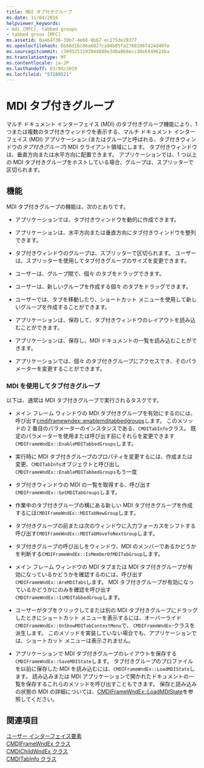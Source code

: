 ```yaml
---
title: MDI タブ付きグループ
ms.date: 11/04/2016
helpviewer_keywords:
- mdi [MFC], tabbed groups
- tabbed grous [MFC]
ms.assetid: 0a464f36-39b7-4e68-8b67-ec175de28377
ms.openlocfilehash: 6b68d1bc06a6827ca94b05fa2760206f424d40fe
ms.sourcegitcommit: c3093251193944840e3d0a068ecc30e6449624ba
ms.translationtype: MT
ms.contentlocale: ja-JP
ms.lasthandoff: 03/04/2019
ms.locfileid: "57289521"
---
```

# <a name="mdi-tabbed-groups"></a>MDI タブ付きグループ

マルチ ドキュメント インターフェイス (MDI) のタブ付きグループ機能により、1 つまたは複数のタブ付きウィンドウを表示する、マルチ ドキュメント インターフェイス (MDI) アプリケーション (またはグループと呼ばれる、タブ付きウィンドウの*タブ付きグループ*) MDI クライアント領域にします。 タブ付きウィンドウは、垂直方向または水平方向に配置できます。 アプリケーションでは、1 つ以上の MDI タブ付きグループをホストしている場合、グループは、スプリッターで区切られます。

## <a name="features"></a>機能

MDI タブ付きグループの機能は、次のとおりです。

- アプリケーションでは、タブ付きウィンドウを動的に作成できます。

- アプリケーションは、水平方向または垂直方向にタブ付きウィンドウを整列できます。

- タブ付きウィンドウのグループは、スプリッターで区切られます。 ユーザーは、スプリッターを使用してタブ付きグループのサイズを変更できます。

- ユーザーは、グループ間で、個々 のタブをドラッグできます。

- ユーザーは、新しいグループを作成する個々 のタブをドラッグできます。

- ユーザーでは、タブを移動したり、ショートカット メニューを使用して新しいグループを作成することができます。

- アプリケーションは、保存して、タブ付きウィンドウのレイアウトを読み込むことができます。

- アプリケーションは、保存し、MDI ドキュメントの一覧を読み込むことができます。

- アプリケーションでは、個々 のタブ付きグループにアクセスでき、そのパラメーターを変更することができます。

### <a name="using-mdi-tabbed-groups"></a>MDI を使用してタブ付きグループ

以下は、通常は MDI タブ付きグループで実行されるタスクです。

- メイン フレーム ウィンドウの MDI タブ付きグループを有効にするのには、呼び出す[cmdiframewndex::enablemditabbedgroups](../mfc/reference/cmdiframewndex-class.md#enablemditabbedgroups)します。 このメソッドの 2 番目のパラメーターのインスタンスである、`CMDITabInfo`クラス。 既定のパラメーターを使用または呼び出す前にそれらを変更できます`CMDIFrameWndEx::EnableMDITabbedGroups`します。

- 実行時に MDI タブ付きグループのプロパティを変更するには、作成または変更、`CMDITabInfo`オブジェクトと呼び出し`CMDIFrameWndEx::EnableMDITabbedGroups`もう一度

- タブ付きウィンドウの MDI の一覧を取得する、呼び出す`CMDIFrameWndEx::GetMDITabGroups`します。

- 作業中のタブ付きグループの横にある新しい MDI タブ付きグループを作成するには`CMDIFrameWndEx::MDITabNewGroup`します。

- タブ付きグループの前または次のウィンドウに入力フォーカスをシフトする呼び出す`CMDIFrameWndEx::MDITabMoveToNextGroup`します。

- タブ付きグループの呼び出しをウィンドウ、MDI のメンバーであるかどうかを判断する`CMDIFrameWndEx::IsMemberOfMDITabGroup`します。

- メイン フレーム ウィンドウの MDI タブまたは MDI タブ付きグループが有効になっているかどうかを確認するのには、呼び出す`CMDIFrameWndEx::AreMDITabs`します。 MDI タブ付きグループが有効になっているかどうかにのみを確認を呼び出す`CMDIFrameWndEx::IsMDITabbedGroup`します。

- ユーザーがタブをクリックしてまたは別の MDI タブ付きグループにドラッグしたときにショートカット メニューを表示するには、オーバーライド`CMDIFrameWndEx::OnShowMDITabContextMenu`で、 `CMDIFrameWndEx`-クラスを派生します。 このメソッドを実装していない場合でも、アプリケーションでは、ショートカット メニューは表示されません。

- アプリケーションで MDI タブ付きグループのレイアウトを保存する`CMDIFrameWndEx::SaveMDIState`します。 タブ付きグループのプロファイルを以前に保存した MDI を読み込むには、`CMDIFrameWndEx::LoadMDIState`します。 読み込みまたは MDI アプリケーションで開かれたドキュメントの一覧を保存するこれらのメソッドを呼び出すこともできます。 保存と読み込みの状態の MDI の詳細については、[CMDIFrameWndEx::LoadMDIState](../mfc/reference/cmdiframewndex-class.md#loadmdistate)を参照してください。

## <a name="see-also"></a>関連項目

[ユーザー インターフェイス要素](../mfc/user-interface-elements-mfc.md)<br/>
[CMDIFrameWndEx クラス](../mfc/reference/cmdiframewndex-class.md)<br/>
[CMDIChildWndEx クラス](../mfc/reference/cmdichildwndex-class.md)<br/>
[CMDITabInfo クラス](../mfc/reference/cmditabinfo-class.md)
